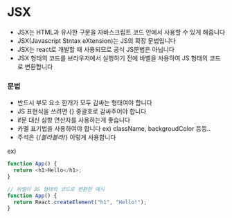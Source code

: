 # JSX

- JSX는 HTML과 유사한 구문을 자바스크립트 코드 안에서 사용할 수 있게 해줍니다
- JSX(Javascript Stntax eXtension)는 JS의 확장 문법입니다
- JSX는 react로 개발할 때 사용되므로 공식 JS문법은 아닙니다
- JSX 형태의 코드를 브라우저에서 실행하기 전에 바벨을 사용하여 JS 형태의 코드로 변환합니다

### 문법

- 반드시 부모 요소 한개가 모두 감싸는 형태여야 합니다
- JS 표현식을 쓰려면 {} 중괄호로 감싸주어야 합니다
- if문 대신 삼항 연산자를 사용하는게 좋습니다
- 카멜 표기법을 사용하여야 합니다 ex) className, backgroudColor 등등..
- 주석은 {/_블라블라_/} 이렇게 사용합니다

ex)

```js
function App() {
  return <h1>Hello</h1>;
}

// 바벨이 JS 형태의 코드로 변환한 예시
function App() {
  return React.createElement("h1", "Hello!");
}
```
